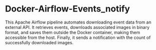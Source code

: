 # Docker-Airflow-Events_notify
This Apache Airflow pipeline automates downloading event data from an external API. It retrieves events, downloads associated images in binary format, and saves them outside the Docker container, making them accessible from the host. Finally, it sends a notification with the count of successfully downloaded images.
